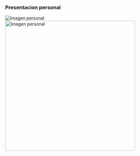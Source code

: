 ### Presentacion personal
![Imagen personal](recursos/imgs/20251020_125704.jpg)
<img src="../recursos/imgs/20251020_125704.jpg" alt="Imagen personal" width="420">
